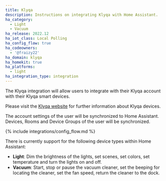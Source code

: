 ```yaml
---
title: Klyqa
description: Instructions on integrating Klyqa with Home Assistant.
ha_category:
  - Light
  - Vacuum
ha_release: 2022.12
ha_iot_class: Local Polling
ha_config_flow: true
ha_codeowners:
  - '@fraizy22'
ha_domain: klyqa
ha_homekit: true
ha_platforms:
  - light
ha_integration_type: integration
---
```


The Klyqa integration will allow users to integrate with their Klyqa account with their Klyqa smart devices.

Please visit the [Klyqa website](https://www.klyqa.de/) for further information about Klyqa devices.

The account settings of the user will be synchronized to Home Assistant. Devices, Rooms and Device Groups of the user will be synchronized.

{% include integrations/config_flow.md %}

There is currently support for the following device types within Home Assistant:

- **Light**: Dim the brightness of the lights, set scenes, set colors, set temperature and turn the lights on and off.
- **Vacuum**: Start, stop or pause the vacuum cleaner, set the beeping for locating the cleaner, set the fan speed, return the cleaner to the dock.
